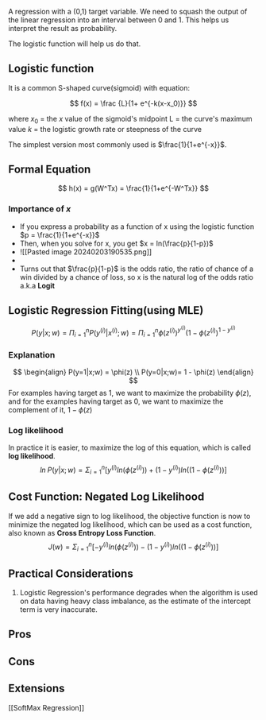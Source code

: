 A regression with a (0,1) target variable. We need to squash the output of the linear regression into an interval between 0 and 1. This helps us interpret the result as probability. 

The logistic function will help us do that. 

## Logistic function
It is a common S-shaped curve(sigmoid) with equation:

$$
f(x) = \frac {L}{1+ e^{-k(x-x_0)}}
$$

where 
$x_0$ = the $x$ value of the sigmoid's midpoint
L = the curve's maximum value
$k$ = the logistic growth rate or steepness of the curve

The simplest version most commonly used is $\frac{1}{1+e^{-x}}$. 

## Formal Equation
$$
h(x) = g(W^Tx) = \frac{1}{1+e^{-W^Tx}}
$$
### Importance of $x$
- If you express a probability as a function of x using the logistic function $p = \frac{1}{1+e^{-x}}$
- Then, when you solve for x, you get $x = ln(\frac{p}{1-p})$
- ![[Pasted image 20240203190535.png]]
- 
- Turns out that $\frac{p}{1-p}$ is the odds ratio, the ratio of chance of a win divided by a chance of loss, so x is the natural log of the odds ratio a.k.a **Logit**

## Logistic Regression Fitting(using MLE)

$$
P(y|x;w)= \Pi_{i=1}^{n} P(y^{(i)}|x^{(i)};w) = \Pi_{i=1}^{n} \phi(z^{(i)})^{y^{(i)}}(1-\phi(z^{(i)})^{1-y^{(i)}}
$$
### Explanation
$$
\begin{align}
P(y=1|x;w) = \phi(z) \\
P(y=0|x;w)= 1 - \phi(z)
\end{align}
$$
For examples having target as 1, we want to maximize the probability $\phi(z)$, and for the examples having target as 0, we want to maximize the complement of it, $1-\phi(z)$


### Log likelihood
In practice it is easier, to maximize the log of this equation, which is called **log likelihood**. 
$$
ln\;P(y|x;w)=  \Sigma_{i=1}^{n}[ y^{(i)}ln(\phi(z^{(i)}))+{(1-y^{(i)})ln((1-\phi(z^{(i)}))}]
$$
## Cost Function: Negated Log Likelihood
If we add a negative sign to log likelihood, the objective function is now to minimize the negated log likelihood, which can be used as a cost function, also known as **Cross Entropy Loss Function**.
$$
J(w) =  \Sigma_{i=1}^{n}[- y^{(i)}ln(\phi(z^{(i)}))-{(1-y^{(i)})ln((1-\phi(z^{(i)}))}]
$$

## Practical Considerations

1. Logistic Regression's performance degrades when the algorithm is used on data having heavy class imbalance, as the estimate of the intercept term is very inaccurate.


## Pros

## Cons

## Extensions
[[SoftMax Regression]] 
